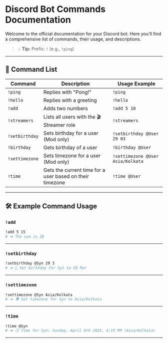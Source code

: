 # Discord Bot Commands Documentation

Welcome to the official documentation for your Discord bot. Here you'll find a comprehensive list of commands, their usage, and descriptions.

> 💡 **Tip:** Prefix: `!` (e.g., `!ping`)

---

## 📜 Command List

| Command         | Description                                             | Usage Example                             |
|-----------------|---------------------------------------------------------|-------------------------------------------|
| `!ping`         | Replies with "Pong!"                                    | `!ping`                                   |
| `!hello`        | Replies with a greeting                                 | `!hello`                                  |
| `!add`          | Adds two numbers                                        | `!add 5 10`                                |
| `!streamers`    | Lists all users with the 🎬 Streamer role               | `!streamers`                              |
| `!setbirthday`  | Sets birthday for a user (Mod only)                     | `!setbirthday @User 29 03`                 |
| `!birthday`     | Gets birthday of a user                                 | `!birthday @User`                         |
| `!settimezone`  | Sets timezone for a user (Mod only)                     | `!settimezone @User Asia/Kolkata`         |
| `!time`         | Gets the current time for a user based on their timezone| `!time @User`                             |

---

## 🛠️ Example Command Usage

### `!add`

```bash
!add 5 15
# ➜ The sum is 20
```

---

### `!setbirthday`

```bash
!setbirthday @Syn 29 3
# ➜ 🎉 Set birthday for Syn to 29 Mar
```

---

### `!settimezone`

```bash
!settimezone @Syn Asia/Kolkata
# ➜ 🌍 Set timezone for Syn to Asia/Kolkata
```

---

### `!time`

```bash
!time @Syn
# ➜ 🕒 Time for Syn: Sunday, April 6th 2025, 4:15 PM (Asia/Kolkata)
```

---
